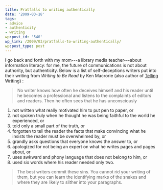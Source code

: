 ```yaml
---
title: Pratfalls to writing authentically
date: '2009-03-18'
tags:
- advice
- authenticity
- writing
wp:post_id: '540'
wp_link: /2009/03/pratfalls-to-writing-authentically/
wp:post_type: post
---
```


I go back and forth with my mom---a library media teacher---about information literacy: for me, the future of communications is not about authority, but authenticity. Below is a list of self-deceptions writers put into their writing from _Writing to Be Read_ by Ken Macrorie (also author of [Telling Writing](http://www.amazon.com/Telling-Writing-Ken-Macrorie/dp/0867091533)) :

>

> No writer knows how often he deceives himself and his reader until he becomes a professional and listens to the complaints of editors and readers. Then he often sees that he has unconsciously

1. not written what really motivated him to put pen to paper, or
2. not spoken truly when he thought he was being faithful to the world he experienced, or
3. told only a small part of the truth, or
4. forgotten to tell the reader the facts that make convincing what he insists the reader must be overwhelmed by, or
5. grandly asks questions that everyone knows the answer to, or
6. apologized for not being an expert on what he writes pages and pages about, or
7. uses awkward and phony language that does not belong to him, or
8. used six words where his reader needed only two.

> The best writers commit these sins. You cannot rid your writing of them, but you can learn the identifying marks of the snakes and where they are likely to slither into your paragraphs.

